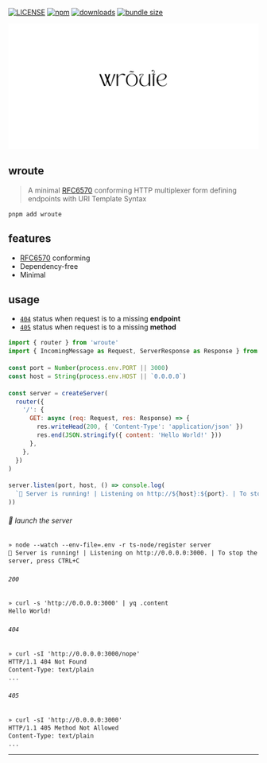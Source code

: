  [![LICENSE](http://img.shields.io/npm/l/wroute.svg?style=flat&colorA=000000&colorB=000000)](license) [![npm](https://img.shields.io/npm/v/wroute.svg?style=flat&colorA=000000&colorB=000000)](https://www.npmjs.org/package/wroute) [![downloads](http://img.shields.io/npm/dm/wroute.svg?style=flat&colorA=000000&colorB=000000)](https://www.npmjs.org/package/wroute) [![bundle size](https://img.shields.io/bundlephobia/minzip/zustand?label=bundle%20size&style=flat&colorA=000000&colorB=000000)](https://bundlephobia.com/result?p=zustand)

<p align="center">
  <img src="https://raw.githubusercontent.com/wilmoore/wroute/main/logo.png" />
</p>

## wroute
> A minimal [RFC6570] conforming HTTP multiplexer form defining endpoints with URI Template Syntax

```shell
pnpm add wroute
```

## features

- [RFC6570] conforming
- Dependency-free
- Minimal

## usage
- [`404`] status when request is to a missing **endpoint**
- [`405`] status when request is to a missing **method**

```js
import { router } from 'wroute'
import { IncomingMessage as Request, ServerResponse as Response } from 'node:http'

const port = Number(process.env.PORT || 3000)
const host = String(process.env.HOST || `0.0.0.0`)

const server = createServer(
  router({
    '/': {
      GET: async (req: Request, res: Response) => {
        res.writeHead(200, { 'Content-Type': 'application/json' })
        res.end(JSON.stringify({ content: 'Hello World!' }))
      },
    },
  })
)

server.listen(port, host, () => console.log(
  `🚀 Server is running! | Listening on http://${host}:${port}. | To stop the server, press CTRL+C`
))
```

###### :rocket: launch the server
```
» node --watch --env-file=.env -r ts-node/register server
🚀 Server is running! | Listening on http://0.0.0.0:3000. | To stop the server, press CTRL+C
```

###### `200`
```
» curl -s 'http://0.0.0.0:3000' | yq .content
Hello World!
```

###### `404`
```
» curl -sI 'http://0.0.0.0:3000/nope'
HTTP/1.1 404 Not Found
Content-Type: text/plain
...
```

###### `405`
```
» curl -sI 'http://0.0.0.0:3000'
HTTP/1.1 405 Method Not Allowed
Content-Type: text/plain
...
```

---
[`404`]: #404
[`405`]: #405
[RFC6570]: https://datatracker.ietf.org/doc/html/rfc6570
